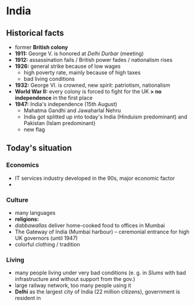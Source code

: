 # India

## Historical facts

- former **British colony**
- **1911:** George V. is honored at *Delhi Durbar* (meeting)
- **1912:** assassination fails / British power fades / nationalism rises
- **1926:** general strike because of low wages
	- high poverty rate, mainly because of high taxes
	- bad living conditions
- **1932:** George VI. is crowned, new spirit: patriotism, nationalism
- **World War II:** every colony is forced to fight for the UK **> no independence** in the first place
- **1947:** India's independence (15th August)
	- Mahatma Gandhi and Jawaharlal Nehru
	- India got splitted up into today's India (Hinduism predominant) and Pakistan (Islam predominant)
	- new flag

## Today's situation

### Economics
- IT services industry developed in the 90s, major economic factor
- 

### Culture
- many languages
- **religions:**
- *dabbawallas* deliver home-cooked food to offices in Mumbai
- The Gateway of India (Mumbai harbour) – ceremonial entrance for high UK governors (until 1947)
- colorful clothing / tradition

### Living
- many people living under very bad conditions (e. g. in *Slums* with bad infrastructure and without support from the gov.) 
- large railway network, too many people using it
- **Delhi** as the largest city of India (22 million citizens), government is resident in 

<!--stackedit_data:
eyJoaXN0b3J5IjpbLTI1Mzc4MzQzNywtOTY2NzI3Mjc3LC0zNz
gzMjQ3OTIsMTMzMjY0MTI1OCwxMjY2MjA3ODU3XX0=
-->